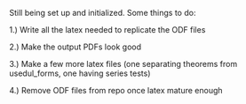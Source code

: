Still being set up and initialized. Some things to do:

1.) Write all the latex needed to replicate the ODF files

2.) Make the output PDFs look good

3.) Make a few more latex files (one separating theorems from usedul_forms, one having series tests)

4.) Remove ODF files from repo once latex mature enough